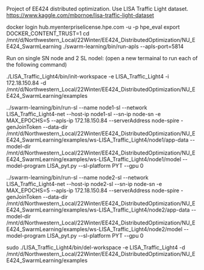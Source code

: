 Project of EE424 distributed optimization.
Use LISA Traffic Light dataset. https://www.kaggle.com/mbornoe/lisa-traffic-light-dataset

docker login hub.myenterpriselicense.hpe.com -u <email> -p hpe_eval
export DOCKER_CONTENT_TRUST=1
cd /mnt/d/Northwestern_Local/22Winter/EE424_DistributedOptimization/NU_EE424_SwarmLearning
./swarm-learning/bin/run-apls --apls-port=5814

Run on single SN node and 2 SL nodel:
(open a new termainal to run each of the following command)

./LISA_Traffic_Light4/bin/init-workspace -e LISA_Traffic_Light4 -i 172.18.150.84 -d /mnt/d/Northwestern_Local/22Winter/EE424_DistributedOptimization/NU_EE424_SwarmLearning/examples

../swarm-learning/bin/run-sl --name node1-sl --network LISA_Traffic_Light4-net --host-ip node1-sl --sn-ip node-sn -e MAX_EPOCHS=5 --apls-ip 172.18.150.84 --serverAddress node-spire -genJoinToken --data-dir /mnt/d/Northwestern_Local/22Winter/EE424_DistributedOptimization/NU_EE424_SwarmLearning/examples/ws-LISA_Traffic_Light4/node1/app-data --model-dir /mnt/d/Northwestern_Local/22Winter/EE424_DistributedOptimization/NU_EE424_SwarmLearning/examples/ws-LISA_Traffic_Light4/node1/model --model-program LISA_pyt.py --sl-platform PYT --gpu 0

../swarm-learning/bin/run-sl --name node2-sl --network LISA_Traffic_Light4-net --host-ip node2-sl --sn-ip node-sn -e MAX_EPOCHS=5 --apls-ip 172.18.150.84 --serverAddress node-spire -genJoinToken --data-dir /mnt/d/Northwestern_Local/22Winter/EE424_DistributedOptimization/NU_EE424_SwarmLearning/examples/ws-LISA_Traffic_Light4/node2/app-data --model-dir /mnt/d/Northwestern_Local/22Winter/EE424_DistributedOptimization/NU_EE424_SwarmLearning/examples/ws-LISA_Traffic_Light4/node2/model --model-program LISA_pyt.py --sl-platform PYT --gpu 0

sudo ./LISA_Traffic_Light4/bin/del-workspace -e LISA_Traffic_Light4 -d /mnt/d/Northwestern_Local/22Winter/EE424_DistributedOptimization/NU_EE424_SwarmLearning/examples
